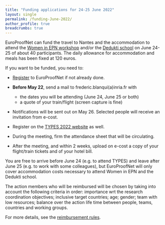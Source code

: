 ```yaml
---
title: "Funding applications for 24-25 June 2022"
layout: single
permalink: /funding-June-2022/
author_profile: true
breadcrumbs: true
---
```


EuroProofNet can fund the travel to Nantes and the accommodation to
attend the [Women in EPN workshop](../women-epn-2022) and/or the
[Dedukti school](../dedukti-school-2022) on June 24-25 of about 40
participants. The daily allowance for accommodation and meals has been
fixed at 120 euros.

If you want to be funded, you need to:

- [Register](https://e-services.cost.eu/action/CA20111/working-groups/apply) to EuroProofNet if not already done.

- **Before May 22**, send a mail to frederic.blanqui(a)inria.fr with
  * the dates you will be attending (June 24, June 25 or both)
  * a quote of your train/flight (screen capture is fine)

- Notifications will be sent out on May 26. Selected people will
receive an invitation from e-cost.

- Register on the [TYPES 2022 website](https://types22.inria.fr/) as well.

- During the meeting, firm the attendance sheet that will be circulating.

- After the meeting, and within 2 weeks, upload on e-cost a copy of
  your flight/train tickets and of your hotel bill.

You are free to arrive before June 24 (e.g. to attend TYPES) and leave
after June 25 (e.g. to work with some colleagues), but EuroProofNet
will only cover accommodation costs necessary to attend Women in EPN
and the Dedukti school.

The action members who will be reimbursed will be chosen by taking
into account the following criteria in order: importance wrt the
research coordination objectives; inclusive target countries; age;
gender; team with low resources; balance over the action life time
between people, teams, countries and working groups.

For more details, see the [reimbursement rules](../reimbursement-rules).

